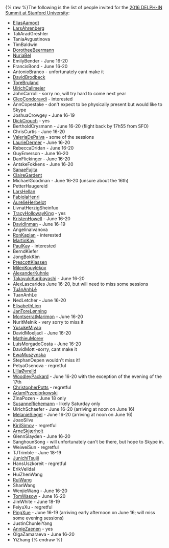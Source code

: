 {% raw %}The following is the list of people invited for the [2016 DELPH-IN
Summit at Stanford University]():

- [EliasAamodt](/EliasAamodt)
- [LarsAhrenberg](/LarsAhrenberg)
- TaliAradGreshler
- TaniaAvgustinova
- TimBaldwin
- [DorotheeBeermann](/DorotheeBeermann)
- [NuriaBel](/NuriaBel)
- EmilyBender - June 16-20
- FrancisBond - June 16-20
- AntonioBranco - unfortunately cant make it
- [DavidBrodbeck](/DavidBrodbeck)
- [ToreBruland](/ToreBruland)
- [UlrichCallmeier](/UlrichCallmeier)
- JohnCarroll - sorry no, will try hard to come next
year
- [CleoCondoravdi](/CleoCondoravdi) - interested
- AnnCopestake - don't expect to be physically present
but would like to Skype
- JoshuaCrowgey - June 16-19
- [DickCrouch](/DickCrouch) - yes
- BertholdCrysmann - June 16-20 (flight back by
17h55 from SFO)
- ChrisCurtis - June 16-20
- [ValeriaDePaiva](/ValeriaDePaiva) - some of the sessions
- [LaurieDermer](/LaurieDermer) - June 16-20
- RebeccaDridan - June 16-20
- GuyEmerson - June 16-20
- DanFlickinger - June 16-20
- AntskeFokkens - June 16-20
- [SanaeFujita](/SanaeFujita)
- [ClaireGardent](/ClaireGardent)
- MichaelGoodman - June 16-20 (unsure about the
16th)
- PetterHaugereid
- [LarsHellan](/LarsHellan)
- [FabiolaHenri](/FabiolaHenri)
- [AurelieHerbelot](/AurelieHerbelot)
- LivnatHerzigSheinfux
- [TracyHollowayKing](/TracyHollowayKing) - yes
- [KristenHowell](/KristenHowell) - June 16-20
- [DavidInman](/DavidInman) - June 16-19
- AngelinaIvanova
- [RonKaplan](/RonKaplan) - interested
- [MartinKay](/MartinKay)
- [PaulKay](/PaulKay) - interested
- BerndKiefer
- JongBokKim
- [PrescottKlassen](/PrescottKlassen)
- [MilenKouylekov](/MilenKouylekov)
- [AlexanderKuhnle](/AlexanderKuhnle)
- [TakayukiKuribayashi](/TakayukiKuribayashi) - June 16-20
- AlexLascarides June 16-20, but will need to miss
some sessions
- [TuấnAnhLê](/Tu%E1%BA%A5nAnhL%C3%AA)
- TuanAnhLe
- NedLetcher - June 16-20
- [ElisabethLien](/ElisabethLien)
- [JanToreLønning](/JanToreL%C3%B8nning)
- [MontserratMarimon](/MontserratMarimon) - June 16-20
- NuritMelnik - very sorry to miss it
- [YusukeMiyao](/YusukeMiyao)
- DavidMoeljadi - June 16-20
- [MathieuMorey](/MathieuMorey)
- LuisMorgadoCosta - June 16-20
- DavidMott -sorry, cant make it
- [EwaMuszynska](/EwaMuszynska)
- StephanOepen wouldn't miss it!
- PetyaOsenova - regretful
- [LiljaØvrelid](/Lilja%C3%98vrelid)
- [WoodleyPackard](/WoodleyPackard) - June 16-20 with the exception of
the evening of the 17th
- [ChristopherPotts](/ChristopherPotts) - regretful
- [AdamPrzepiorkowski](/AdamPrzepiorkowski)
- ZinaPozen - June 18 only
- [SusanneRiehemann](/SusanneRiehemann) - likely Saturday only
- UlrichSchaefer - June 16-20 (arriving at noon on
June 16)
- [MelanieSiegel](/MelanieSiegel) - June 16-20 (arriving at noon on
June 16)
- JoaoSilva
- [KirilSimov](/KirilSimov) - regretful
- [ArneSkjærholt](/ArneSkj%C3%A6rholt)
- GlennSlayden - June 16-20
- SanghounSong - will unfortunately can't be there,
but hope to Skype in.
- WeiweiSun - regretful
- TJTrimble - June 18-19
- [JunichiTsujii](/JunichiTsujii)
- HansUszkoreit - regretful
- ErikVelldal
- HuiZhenWang
- [RuiWang](/RuiWang)
- ShanWang
- WenjieWang - June 16-20
- [TomWasow](/TomWasow) - June 16-20
- JimWhite - June 18-19
- FeiyuXu - regretful
- [PingXue](/PingXue) - June 16-19 (arriving early afternoon on June
16; will miss some evening sessions)
- JustinChunleiYang
- [AnnieZaenen](/AnnieZaenen) - yes
- OlgaZamaraeva - June 16-20
- YiZhang
<update date omitted for speed>{% endraw %}